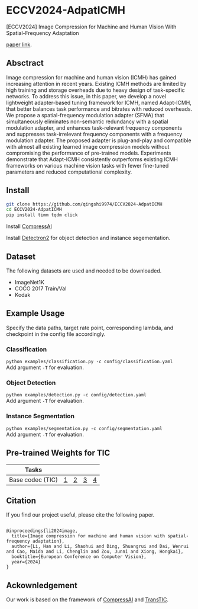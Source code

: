 # ECCV2024-AdpatICMH
[ECCV2024] Image Compression for Machine and Human Vision With Spatial-Frequency Adaptation

[paper link](https://arxiv.org/abs/2407.09853).

## Absctract 
Image compression for machine and human vision (ICMH) has gained increasing attention in recent years. Existing ICMH methods are limited by high training and storage overheads due to heavy design of task-specific networks. To address this issue, in this paper, we develop a novel lightweight adapter-based tuning framework for ICMH, named Adapt-ICMH, that better balances task performance and bitrates with reduced overheads. We propose a spatial-frequency modulation adapter (SFMA) that simultaneously eliminates non-semantic redundancy with a spatial modulation adapter, and enhances task-relevant frequency components and suppresses task-irrelevant frequency components with a frequency modulation adapter. 
The proposed adapter is plug-and-play and compatible with almost all existing learned image compression models without compromising the performance of pre-trained models. Experiments demonstrate that Adapt-ICMH consistently outperforms existing ICMH frameworks on various machine vision tasks with fewer fine-tuned parameters and reduced computational complexity.

## Install

```bash
git clone https://github.com/qingshi9974/ECCV2024-AdpatICMH
cd ECCV2024-AdpatICMH
pip install timm tqdm click
```
Install [CompressAI](https://github.com/InterDigitalInc/CompressAI) 

Install [Detectron2](https://detectron2.readthedocs.io/en/latest/tutorials/install.html) for object detection and instance segementation.

## Dataset
The following datasets are used and needed to be downloaded.
- ImageNet1K
- COCO 2017 Train/Val
- Kodak

## Example Usage
Specify the data paths, target rate point, corresponding lambda, and checkpoint in the config file accordingly.


### Classification
`python examples/classification.py -c config/classification.yaml`<br>
Add argument `-T` for evaluation.

### Object Detection
`python examples/detection.py -c config/detection.yaml`<br>
Add argument `-T` for evaluation.

### Instance Segmentation
`python examples/segmentation.py -c config/segmentation.yaml`<br>
Add argument `-T` for evaluation.

## Pre-trained Weights for TIC
|         Tasks         |       |       |       |       |
|:---------------------:|-------|-------|-------|-------|
|     Base codec (TIC)  | [1](https://github.com/NYCU-MAPL/TransTIC/releases/download/v1.0/base_codec_1.pth.tar) | [2](https://github.com/NYCU-MAPL/TransTIC/releases/download/v1.0/base_codec_2.pth.tar) | [3](https://github.com/NYCU-MAPL/TransTIC/releases/download/v1.0/base_codec_3.pth.tar) | [4](https://github.com/NYCU-MAPL/TransTIC/releases/download/v1.0/base_codec_4.pth.tar) |


## Citation
If you find our project useful, please cite the following paper.
```

@inproceedings{li2024image,
  title={Image compression for machine and human vision with spatial-frequency adaptation},
  author={Li, Han and Li, Shaohui and Ding, Shuangrui and Dai, Wenrui and Cao, Maida and Li, Chenglin and Zou, Junni and Xiong, Hongkai},
  booktitle={European Conference on Computer Vision},
  year={2024}
}
```

## Ackownledgement
Our work is based on the framework of [CompressAI](https://github.com/InterDigitalInc/CompressAI) and [TransTIC](https://github.com/NYCU-MAPL/TransTIC). 



